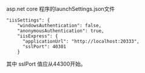 asp.net core 程序的launchSettings.json文件

```
"iisSettings": {
    "windowsAuthentication": false,
    "anonymousAuthentication": true,
    "iisExpress": {
      "applicationUrl": "http://localhost:20333",
      "sslPort": 40301
    }
```

其中 sslPort 值应从44300开始。